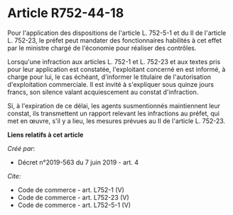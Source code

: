 # Article R752-44-18

Pour l'application des dispositions de l'article L. 752-5-1 et du II de l'article L. 752-23, le préfet peut mandater des
fonctionnaires habilités à cet effet par le ministre chargé de l'économie pour réaliser des contrôles. 

Lorsqu'une infraction aux articles L. 752-1 et L. 752-23 et aux textes pris pour leur application est constatée, l'exploitant
concerné en est informé, à charge pour lui, le cas échéant, d'informer le titulaire de l'autorisation d'exploitation
commerciale. Il est invité à s'expliquer sous quinze jours francs, son silence valant acquiescement au constat d'infraction. 

Si, à l'expiration de ce délai, les agents susmentionnés maintiennent leur constat, ils transmettent un rapport relevant les
infractions au préfet, qui met en œuvre, s'il y a lieu, les mesures prévues au II de l'article L. 752-23.

**Liens relatifs à cet article**

_Créé par_:

  - Décret n°2019-563 du 7 juin 2019 - art. 4

_Cite_:

  - Code de commerce - art. L752-1 (V)
  - Code de commerce - art. L752-23 (V)
  - Code de commerce - art. L752-5-1 (V)
